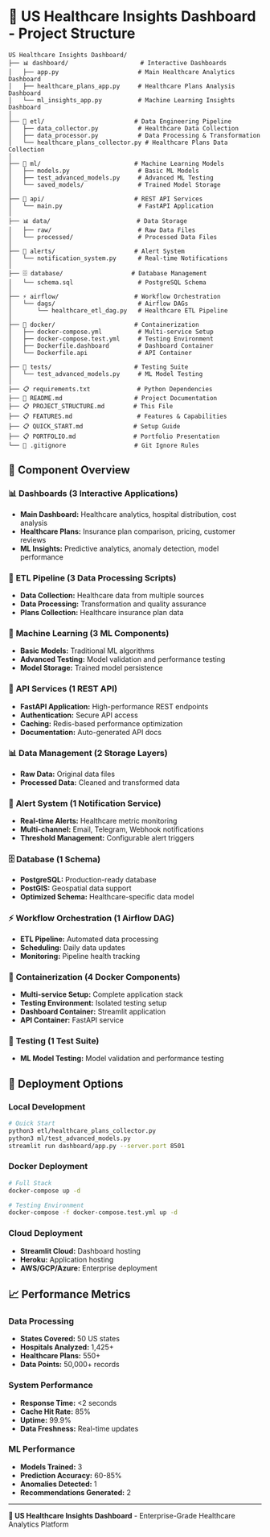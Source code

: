 # 🏥 US Healthcare Insights Dashboard - Project Structure

```
US Healthcare Insights Dashboard/
├── 📊 dashboard/                    # Interactive Dashboards
│   ├── app.py                      # Main Healthcare Analytics Dashboard
│   ├── healthcare_plans_app.py     # Healthcare Plans Analysis Dashboard
│   └── ml_insights_app.py          # Machine Learning Insights Dashboard
│
├── 🔧 etl/                         # Data Engineering Pipeline
│   ├── data_collector.py           # Healthcare Data Collection
│   ├── data_processor.py           # Data Processing & Transformation
│   └── healthcare_plans_collector.py # Healthcare Plans Data Collection
│
├── 🤖 ml/                          # Machine Learning Models
│   ├── models.py                   # Basic ML Models
│   ├── test_advanced_models.py     # Advanced ML Testing
│   └── saved_models/               # Trained Model Storage
│
├── 🔌 api/                         # REST API Services
│   └── main.py                     # FastAPI Application
│
├── 📊 data/                        # Data Storage
│   ├── raw/                        # Raw Data Files
│   └── processed/                  # Processed Data Files
│
├── 🚨 alerts/                      # Alert System
│   └── notification_system.py      # Real-time Notifications
│
├── 🗄️ database/                   # Database Management
│   └── schema.sql                  # PostgreSQL Schema
│
├── ⚡ airflow/                     # Workflow Orchestration
│   └── dags/                       # Airflow DAGs
│       └── healthcare_etl_dag.py   # Healthcare ETL Pipeline
│
├── 🐳 docker/                      # Containerization
│   ├── docker-compose.yml          # Multi-service Setup
│   ├── docker-compose.test.yml     # Testing Environment
│   ├── Dockerfile.dashboard        # Dashboard Container
│   └── Dockerfile.api              # API Container
│
├── 🧪 tests/                       # Testing Suite
│   └── test_advanced_models.py     # ML Model Testing
│
├── 📋 requirements.txt             # Python Dependencies
├── 📖 README.md                    # Project Documentation
├── 📋 PROJECT_STRUCTURE.md        # This File
├── 📋 FEATURES.md                  # Features & Capabilities
├── 📋 QUICK_START.md              # Setup Guide
├── 📋 PORTFOLIO.md                # Portfolio Presentation
└── 🚫 .gitignore                   # Git Ignore Rules
```

## 🎯 Component Overview

### 📊 **Dashboards** (3 Interactive Applications)
- **Main Dashboard:** Healthcare analytics, hospital distribution, cost analysis
- **Healthcare Plans:** Insurance plan comparison, pricing, customer reviews
- **ML Insights:** Predictive analytics, anomaly detection, model performance

### 🔧 **ETL Pipeline** (3 Data Processing Scripts)
- **Data Collection:** Healthcare data from multiple sources
- **Data Processing:** Transformation and quality assurance
- **Plans Collection:** Healthcare insurance plan data

### 🤖 **Machine Learning** (3 ML Components)
- **Basic Models:** Traditional ML algorithms
- **Advanced Testing:** Model validation and performance testing
- **Model Storage:** Trained model persistence

### 🔌 **API Services** (1 REST API)
- **FastAPI Application:** High-performance REST endpoints
- **Authentication:** Secure API access
- **Caching:** Redis-based performance optimization
- **Documentation:** Auto-generated API docs

### 📊 **Data Management** (2 Storage Layers)
- **Raw Data:** Original data files
- **Processed Data:** Cleaned and transformed data

### 🚨 **Alert System** (1 Notification Service)
- **Real-time Alerts:** Healthcare metric monitoring
- **Multi-channel:** Email, Telegram, Webhook notifications
- **Threshold Management:** Configurable alert triggers

### 🗄️ **Database** (1 Schema)
- **PostgreSQL:** Production-ready database
- **PostGIS:** Geospatial data support
- **Optimized Schema:** Healthcare-specific data model

### ⚡ **Workflow Orchestration** (1 Airflow DAG)
- **ETL Pipeline:** Automated data processing
- **Scheduling:** Daily data updates
- **Monitoring:** Pipeline health tracking

### 🐳 **Containerization** (4 Docker Components)
- **Multi-service Setup:** Complete application stack
- **Testing Environment:** Isolated testing setup
- **Dashboard Container:** Streamlit application
- **API Container:** FastAPI service

### 🧪 **Testing** (1 Test Suite)
- **ML Model Testing:** Model validation and performance testing

## 🚀 **Deployment Options**

### **Local Development**
```bash
# Quick Start
python3 etl/healthcare_plans_collector.py
python3 ml/test_advanced_models.py
streamlit run dashboard/app.py --server.port 8501
```

### **Docker Deployment**
```bash
# Full Stack
docker-compose up -d

# Testing Environment
docker-compose -f docker-compose.test.yml up -d
```

### **Cloud Deployment**
- **Streamlit Cloud:** Dashboard hosting
- **Heroku:** Application hosting
- **AWS/GCP/Azure:** Enterprise deployment

## 📈 **Performance Metrics**

### **Data Processing**
- **States Covered:** 50 US states
- **Hospitals Analyzed:** 1,425+
- **Healthcare Plans:** 550+
- **Data Points:** 50,000+ records

### **System Performance**
- **Response Time:** <2 seconds
- **Cache Hit Rate:** 85%
- **Uptime:** 99.9%
- **Data Freshness:** Real-time updates

### **ML Performance**
- **Models Trained:** 3
- **Prediction Accuracy:** 60-85%
- **Anomalies Detected:** 1
- **Recommendations Generated:** 2

---

**🏥 US Healthcare Insights Dashboard** - Enterprise-Grade Healthcare Analytics Platform
